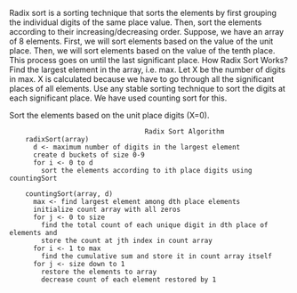 Radix sort is a sorting technique that sorts the elements by first grouping the individual digits of the same place value. Then, sort the elements according to their increasing/decreasing order.
Suppose, we have an array of 8 elements. First, we will sort elements based on the value of the unit place. Then, we will sort elements based on the value of the tenth place. This process goes on until the last significant place.
How Radix Sort Works?
Find the largest element in the array, i.e. max. Let X be the number of digits in max. X is calculated because we have to go through all the significant places of all elements.
Use any stable sorting technique to sort the digits at each significant place. We have used counting sort for this.

Sort the elements based on the unit place digits (X=0).

                                      Radix Sort Algorithm
        radixSort(array)
          d <- maximum number of digits in the largest element
          create d buckets of size 0-9
          for i <- 0 to d
            sort the elements according to ith place digits using countingSort

        countingSort(array, d)
          max <- find largest element among dth place elements
          initialize count array with all zeros
          for j <- 0 to size
            find the total count of each unique digit in dth place of elements and
            store the count at jth index in count array
          for i <- 1 to max
            find the cumulative sum and store it in count array itself
          for j <- size down to 1
            restore the elements to array
            decrease count of each element restored by 1
